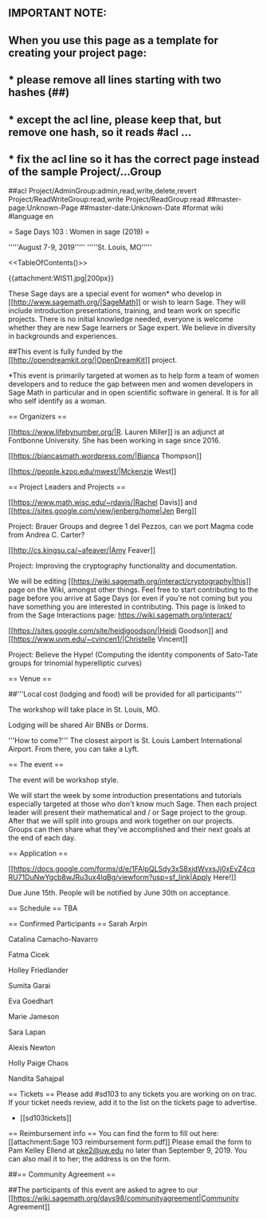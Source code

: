 ## IMPORTANT NOTE:
## When you use this page as a template for creating your project page:
##  * please remove all lines starting with two hashes (##)
##  * except the acl line, please keep that, but remove one hash, so it reads #acl ...
##  * fix the acl line so it has the correct page instead of the sample Project/...Group
##acl Project/AdminGroup:admin,read,write,delete,revert Project/ReadWriteGroup:read,write Project/ReadGroup:read
##master-page:Unknown-Page
##master-date:Unknown-Date
#format wiki
#language en




= Sage Days 103 : Women in sage (2019) =

'''''August 7-9, 2019'''''
'''''St. Louis, MO'''''

<<TableOfContents()>>


{{attachment:WIS11.jpg|200px}}

These Sage days are a special event for women* who develop in [[http://www.sagemath.org/|SageMath]] or wish to learn Sage. They will include introduction presentations, training,  and team work on specific projects. There is no initial knowledge needed, everyone is welcome whether they are new Sage learners or Sage expert. We believe in diversity in backgrounds and experiences.

##This event is fully funded by the [[http://opendreamkit.org/|OpenDreamKit]] project.

*This event is primarily targeted at women as to help form a team of women developers and to reduce the gap between men and women developers in Sage Math in particular and in open scientific software in general. It is for all who self identify as a woman.

== Organizers ==

[[https://www.lifebynumber.org/|R. Lauren Miller]] is an adjunct at Fontbonne University. She has been working in sage since 2016.

[[https://biancasmath.wordpress.com/|Bianca Thompson]]

[[https://people.kzoo.edu/mwest/|Mckenzie West]]

== Project Leaders and Projects ==

[[https://www.math.wisc.edu/~rdavis/|Rachel Davis]] and [[https://sites.google.com/view/jenberg/home|Jen Berg]]

Project: Brauer Groups and degree 1 del Pezzos, can we port Magma code from Andrea C. Carter?

[[http://cs.kingsu.ca/~afeaver/|Amy Feaver]]

Project: Improving the cryptography functionality and documentation.

We will be editing [[https://wiki.sagemath.org/interact/cryptography|this]] page on the Wiki, amongst other things. Feel free to start contributing to the page before you arrive at Sage Days (or even if you're not coming but you have something you are interested in contributing. This page is linked to from the Sage Interactions page: https://wiki.sagemath.org/interact/

[[https://sites.google.com/site/heidigoodson/|Heidi Goodson]] and [[https://www.uvm.edu/~cvincen1/|Christelle Vincent]]

Project: Believe the Hype! (Computing the identity components of Sato-Tate groups for trinomial hyperelliptic curves)

== Venue ==

##'''Local cost (lodging and food) will be provided for all participants'''

The workshop will take place in St. Louis, MO. 

Lodging will be shared Air BNBs or Dorms.

'''How to come?''' The closest airport is St. Louis Lambert International Airport. From there, you can take a Lyft.

== The event ==

The event will be workshop style.

We will start the week by some introduction presentations and tutorials especially targeted at those who don't know much Sage. Then each project leader will present their mathematical and / or Sage project to the group. After that we will split into groups and work together on our projects. Groups can then share what they've accomplished and their next goals at the end of each day. 

== Application ==

[[https://docs.google.com/forms/d/e/1FAIpQLSdy3xS8xidWvxsJj0xEvZ4cqRU71DuNwYgcb8wJRu3ux4IqBg/viewform?usp=sf_link|Apply Here!]]

Due June 15th. People will be notified by June 30th on acceptance. 


== Schedule ==
TBA

== Confirmed Participants ==
Sarah Arpin

Catalina Camacho-Navarro

Fatma Cicek

Holley Friedlander

Sumita Garai

Eva Goedhart 

Marie Jameson

Sara Lapan

Alexis Newton

Holly Paige Chaos

Nandita Sahajpal

== Tickets ==
Please add #sd103 to any tickets you are working on on trac.  If your ticket needs review, add it to the list on the tickets page to advertise.
 * [[sd103tickets]]

== Reimbursement info ==
You can find the form to fill out here: [[attachment:Sage 103 reimbursement form.pdf]]
Please email the form to Pam Kelley Ellend at pke2@uw.edu no later than September 9, 2019. You can also mail it to her; the address is on the form.

##== Community Agreement ==

##The participants of this event are asked to agree to our [[https://wiki.sagemath.org/days98/communityagreement|Community Agreement]]

